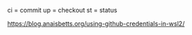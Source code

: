 ci = commit
up = checkout
st = status

https://blog.anaisbetts.org/using-github-credentials-in-wsl2/